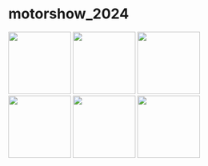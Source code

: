 # motorshow_2024
<img width="125px" src="https://github.com/Aditep404/motorshow2024/assets/166105031/9dd69adf-45fa-4575-b161-78aa7942a79e">
<img width="125px" src="https://github.com/Aditep404/motorshow2024/assets/166105031/fe72e3ec-29cc-491f-b03c-66335b6b8e59">
<img width="125px" src="https://github.com/Aditep404/motorshow2024/assets/166105031/b1f58776-d028-4661-b39d-069425117112">
<img width="125px" src="https://github.com/Aditep404/motorshow2024/assets/166105031/93d0e991-6af8-466d-861d-fbaf396a3889">
<img width="125px" src="https://github.com/Aditep404/motorshow2024/assets/166105031/da9655bb-b719-4828-b98e-e9872a4cb144">
<img width="125px" src="https://github.com/Aditep404/motorshow2024/assets/166105031/cc674966-75df-4c4d-bc87-7d3cbf34802d">

